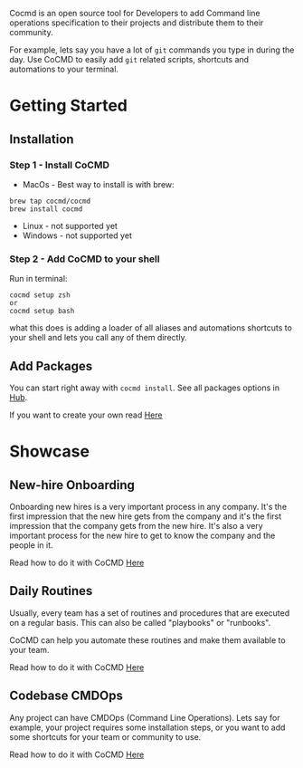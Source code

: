 

Cocmd is an open source tool for Developers to add Command line operations specification to their projects and 
distribute them to their community.

For example, lets say you have a lot of `git` commands you type in during the day. Use CoCMD to easily add `git` related scripts, shortcuts and automations to your terminal. 

# Getting Started

## Installation

### Step 1 - Install CoCMD
* MacOs - 
Best way to install is with brew:
```shell
brew tap cocmd/cocmd
brew install cocmd
```

* Linux - not supported yet
* Windows - not supported yet

### Step 2 - Add CoCMD to your shell

Run in terminal:
```shell
cocmd setup zsh
or 
cocmd setup bash
```

what this does is adding a loader of all aliases and automations shortcuts to your shell and lets you call any of them directly.

## Add Packages

You can start right away with `cocmd install`.
See all packages options in [Hub](https://cocmd.org/docs/packages/from_hub).

If you want to create your own read [Here](https://cocmd.org/docs/packages/package-specification)



# Showcase

## New-hire Onboarding

Onboarding new hires is a very important process in any company. It's the first impression that the new hire gets from the company and it's the first impression that the company gets from the new hire. It's also a very important process for the new hire to get to know the company and the people in it.

Read how to do it with CoCMD [Here](https://cocmd.org/docs/showcase/onboarding)

## Daily Routines

Usually, every team has a set of routines and procedures that are executed on a regular basis.
This can also be called "playbooks" or "runbooks". 

CoCMD can help you automate these routines and make them available to your team.

Read how to do it with CoCMD [Here](https://cocmd.org/docs/showcase/routines)


## Codebase CMDOps
Any project can have CMDOps (Command Line Operations). Lets say for example, your project requires some installation steps, or you want to add some shortcuts for your team or community to use.

Read how to do it with CoCMD [Here](https://cocmd.org/docs/showcase/cmdops)